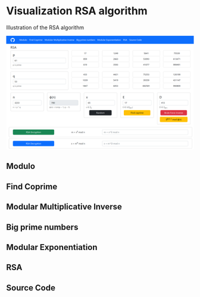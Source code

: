 # Visualization RSA algorithm

Illustration of the RSA algorithm

![rsa](https://raw.githubusercontent.com/hmthanh/rsa/main/.github/rsa.png)

## Modulo

## Find Coprime

## Modular Multiplicative Inverse

## Big prime numbers

## Modular Exponentiation

## RSA

## Source Code
